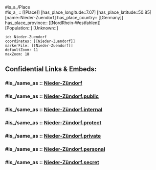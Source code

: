 ﻿---
confidential: public
isDeleted: false
location:
- 50.85
- 7.07
mapmarker: city
mapzoom:
- 7
- 12
SpocWebEntityId: 32903
tags:
- geo/City
type: City
---

#is_a_/Place  
#is_a_ :: [[Place]] 
[has_place_longitude::7.07] 
[has_place_latitude::50.85] 
[name::Nieder-Zuendorf] 
has_place_country:: [[Germany]]  
has_place_province:: [[NordRhein-Westfahlen]]  
[Population::] 
[Unknown::] 


```leaflet
id: Nieder-Zuendorf
coordinates: [[Nieder-Zuendorf]] 
markerFile: [[Nieder-Zuendorf]] 
defaultZoom: 11 
maxZoom: 18
```


## Confidential Links & Embeds: 

### #is_/same_as :: [Nieder-Zündorf](/_Standards/Earth/Continent/Europe/Europe~Central/Germany/Germany~West/Nordrhein-Westfalen/counties~NW/Köln/Nieder-Zündorf.md) 

### #is_/same_as :: [Nieder-Zündorf.public](/_public/Earth/Continent/Europe/Europe~Central/Germany/Germany~West/Nordrhein-Westfalen/counties~NW/Köln/Nieder-Zündorf.public.md) 

### #is_/same_as :: [Nieder-Zündorf.internal](/_internal/Earth/Continent/Europe/Europe~Central/Germany/Germany~West/Nordrhein-Westfalen/counties~NW/Köln/Nieder-Zündorf.internal.md) 

### #is_/same_as :: [Nieder-Zündorf.protect](/_protect/Earth/Continent/Europe/Europe~Central/Germany/Germany~West/Nordrhein-Westfalen/counties~NW/Köln/Nieder-Zündorf.protect.md) 

### #is_/same_as :: [Nieder-Zündorf.private](/_private/Earth/Continent/Europe/Europe~Central/Germany/Germany~West/Nordrhein-Westfalen/counties~NW/Köln/Nieder-Zündorf.private.md) 

### #is_/same_as :: [Nieder-Zündorf.personal](/_personal/Earth/Continent/Europe/Europe~Central/Germany/Germany~West/Nordrhein-Westfalen/counties~NW/Köln/Nieder-Zündorf.personal.md) 

### #is_/same_as :: [Nieder-Zündorf.secret](/_secret/Earth/Continent/Europe/Europe~Central/Germany/Germany~West/Nordrhein-Westfalen/counties~NW/Köln/Nieder-Zündorf.secret.md)

